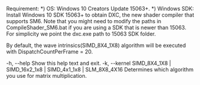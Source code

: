 Requirement:
*) OS: Windows 10 Creators Update 15063+.
*) Windows SDK: Install Windows 10 SDK 15063+ to obtain DXC, the new shader compiler that supports SM6. Note that you might need to modify the paths in CompileShader_SM6.bat if you are using a SDK that is newer than 15063. For simplicity we point the dxc.exe path to 15063 SDK folder.

By default, the wave intrinsics(SIMD_8X4_1X8) algorithm will be executed with DispatchCountPerFrame = 20.

-h, --help     Show this help text and exit.
-k, --kernel SIMD_8X4_1X8 | SIMD_16x2_1x8 | SIMD_4x1_1x8 | SLM_8X8_4X16
    Determines which algorithm you use for matrix multiplication.
